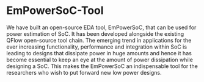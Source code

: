 # EmPowerSoC-Tool
We have built an open-source EDA tool, EmPowerSoC, that can be used for power estimation of SoC. It has been developed alongside the existing QFlow open-source tool chain. The emerging trend in applications for the ever increasing functionality, performance and integration within SoC is leading to designs that dissipate power in huge amounts and hence it has become essential to keep an eye at the amount of power dissipation while designing a SoC. This makes the EmPowerSoC an indispensable tool for the researchers who wish to put forward new low power designs.

